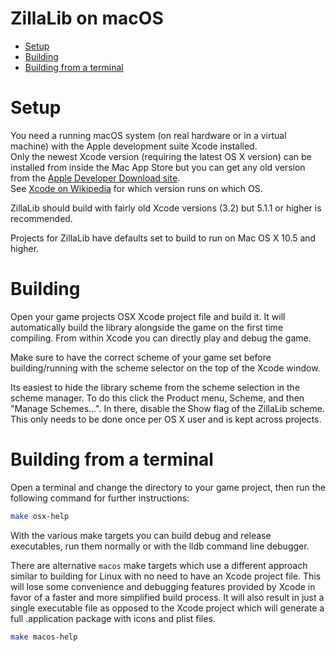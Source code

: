 ZillaLib on macOS
=================

  * [Setup](#setup)
  * [Building](#building)
  * [Building from a terminal](#building-from-a-terminal)

# Setup

You need a running macOS system (on real hardware or in a virtual machine) with the Apple development suite Xcode installed.  
Only the newest Xcode version (requiring the latest OS X version) can be installed from inside the Mac App Store but you can get any old version from the [Apple Developer Download site](https://developer.apple.com/downloads/).  
See [Xcode on Wikipedia](https://en.wikipedia.org/wiki/Xcode#Version_comparison_table) for which version runs on which OS.  

ZillaLib should build with fairly old Xcode versions (3.2) but 5.1.1 or higher is recommended.

Projects for ZillaLib have defaults set to build to run on Mac OS X 10.5 and higher.

# Building

Open your game projects OSX Xcode project file and build it. It will automatically build the library alongside the game on the first time compiling. From within Xcode you can directly play and debug the game.

Make sure to have the correct scheme of your game set before building/running with the scheme selector on the top of the Xcode window.

Its easiest to hide the library scheme from the scheme selection in the scheme manager. To do this click the Product menu, Scheme, and then "Manage Schemes...". In there, disable the Show flag of the ZillaLib scheme. This only needs to be done once per OS X user and is kept across projects.

# Building from a terminal

Open a terminal and change the directory to your game project, then run the following command for further instructions:
```sh
make osx-help
```

With the various make targets you can build debug and release executables, run them normally or with the lldb command line debugger.

There are alternative `macos` make targets which use a different approach similar to building for Linux with no need to have an Xcode project file. This will lose some convenience and debugging features provided by Xcode in favor of a faster and more simplified build process. It will also result in just a single executable file as opposed to the Xcode project which will generate a full .application package with icons and plist files.
```sh
make macos-help
```
